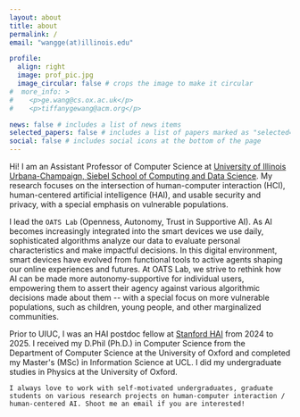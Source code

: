 ```yaml
---
layout: about
title: about
permalink: /
email: "wangge(at)illinois.edu"

profile:
  align: right
  image: prof_pic.jpg
  image_circular: false # crops the image to make it circular
#  more_info: >
#    <p>ge.wang@cs.ox.ac.uk</p>
#    <p>tiffanygewang@acm.org</p>

news: false # includes a list of news items
selected_papers: false # includes a list of papers marked as "selected={true}"
social: false # includes social icons at the bottom of the page
---
```

Hi! I am an Assistant Professor of Computer Science at [University of Illinois Urbana-Champaign, Siebel School of Computing and Data Science](https://cs.illinois.edu/). My research focuses on the intersection of human-computer interaction (HCI), human-centered artificial intelligence (HAI), and usable security and privacy, with a special emphasis on vulnerable populations.

I lead the `OATS Lab` (Openness, Autonomy, Trust in Supportive AI). As AI becomes increasingly integrated into the smart devices we use daily, sophisticated algorithms analyze our data to evaluate personal characteristics and make impactful decisions. In this digital environment, smart devices have evolved from functional tools to active agents shaping our online experiences and futures. At OATS Lab, we strive to rethink how AI can be made more autonomy-supportive for individual users, empowering them to assert their agency against various algorithmic decisions made about them -- with a special focus on more vulnerable populations, such as children, young people, and other marginalized communities.

Prior to UIUC, I was an HAI postdoc fellow at [Stanford HAI](https://hai.stanford.edu/) from 2024 to 2025. I received my D.Phil (Ph.D.) in Computer Science from the Department of Computer Science at the University of Oxford and completed my Master's (MSc) in Information Science at UCL. I did my undergraduate studies in Physics at the University of Oxford.

`I always love to work with self-motivated undergraduates, graduate students on various research projects on human-computer interaction / human-centered AI. Shoot me an email if you are interested!`

